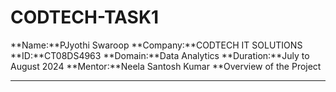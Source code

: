 # CODTECH-TASK1
**Name:**PJyothi Swaroop
**Company:**CODTECH IT SOLUTIONS
**ID:**CT08DS4963
**Domain:**Data Analytics
**Duration:**July to August 2024
**Mentor:**Neela Santosh Kumar
**Overview of the Project
***
